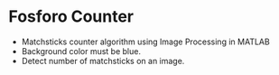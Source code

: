 # Fosforo Counter
- Matchsticks counter algorithm using Image Processing in MATLAB
- Background color must be blue.
- Detect number of matchsticks on an image.
